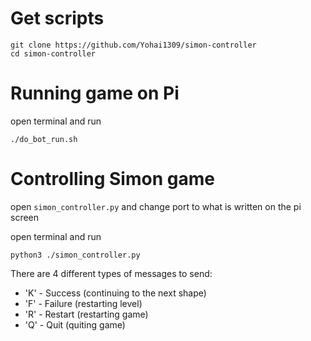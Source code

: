 # Get scripts
```commandline
git clone https://github.com/Yohai1309/simon-controller
cd simon-controller
```

# Running game on Pi
open terminal and run 
```
./do_bot_run.sh
```

# Controlling Simon game
open `simon_controller.py` and change port to what is written on the pi screen

open terminal and run 
```
python3 ./simon_controller.py
```

There are 4 different types of messages to send:
*   'K' - Success (continuing to the next shape)
*   'F' - Failure (restarting level)
*   'R' - Restart (restarting game)
*   'Q' - Quit (quiting game)
